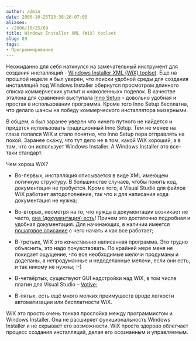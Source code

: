 ```yaml
---
author: admin
date: 2006-10-25T13:38:26-07:00
aliases:
- /2006/10/25/89
title: Windows Installer XML (WiX) toolset
slug: 89
tags:
- Программирование
---
```


Неожиданно для себя наткнулся на замечательный инструмент для создания инсталляций - [Windows Installer XML (WiX) toolset](http://wix.sourceforge.net/index.html). Еще на прошлой неделе я был уверен, что поиски удобной среды для создания инсталляций под Windows Installer обернутся просмотром длинного списка коммерческих утилит и «наколенных» поделок. В качестве эталона для сравнения выступала [Inno Setup](http://www.jrsoftware.org/isinfo.php) – довольно удобная и простая в использовании программа. Кроме того Inno Setup бесплатна, что делало шансы на победу коммерческого инсталлятора мизерными. 

<!--more-->В общем, я был заранее уверен что ничего путного не найдется и придется использовать традиционный Inno Setup. Тем не менее на глаза попался WiX и стало понятно, что Inno Setup пора отправлять на покой. Заранее скажу, что тут дело не в том, какой WiX хороший, а в том, что он использует Windows Installer. А Windows Installer это все-таки стандарт.

Чем хорош WiX? 

  * Во-первых, инсталляция описывается в виде XML имеющем логичную структуру. В большинстве случаев, чтобы понять код, документация не требуется. Кроме того, в Visual Studio для файлов WiX работает автодополнение, так что и для написания кода документация не нужна;

  * Вo-вторых, несмотря на то, что нужда в документации возникает не часто, [она (документация) есть](http://wix.sourceforge.net/manual-wix2/wix_index.htm)! Причем это достаточно подробная и удобная документация. Для начинающих, в наличии имеется [пошаговое описание](http://www.tramontana.co.hu/wix/) с чего начать и как все работает;

  * В-третьих, WiX это _качественно_ написанная программа. Это трудно объяснить, это надо почувствовать. По крайней мере меня не покидает ощущение, что все необходимые мелочи продуманы и доделаны, а непродуманные и недоделанные мелочи, если они есть, и так никому не нужны; :-)

  * В-четвёртых, существуют GUI надстройки над WiX, в том числе плагин для Visual Studio – [Votive](http://wix.sourceforge.net/votive.html);

  * В-пятых, есть ещё много мелких преимуществ вроде легкости автоматизации или бесплатности WiX.

WiX это просто очень тонкая прослойка между программистом и Windows Installer. Она не расширяет функциональность Windows Installer и не скрывает его возможности. WiX просто здорово облегчает процесс создания инсталляций, делая его осознанным и управляемым.
